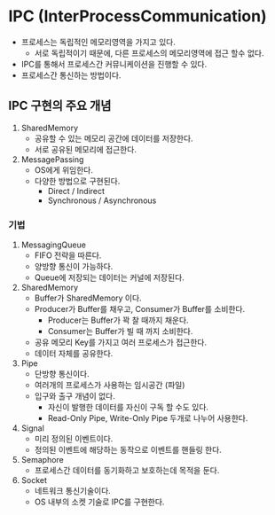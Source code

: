 # IPC (InterProcessCommunication)
- 프로세스는 독립적인 메모리영역을 가지고 있다.
  - 서로 독립적이기 때문에, 다른 프로세스의 메모리영역에 접근 할수 없다.
- IPC를 통해서 프로세스간 커뮤니케이션을 진행할 수 있다.
- 프로세스간 통신하는 방법이다.

## IPC 구현의 주요 개념
1. SharedMemory
   - 공유할 수 있는 메모리 공간에 데이터를 저장한다.
   - 서로 공유된 메모리에 접근한다.
2. MessagePassing
   - OS에게 위임한다.
   - 다양한 방법으로 구현된다.
     - Direct / Indirect
     - Synchronous / Asynchronous

### 기법
1. MessagingQueue
    - FIFO 전략을 따른다.
    - 양방향 통신이 가능하다.
    - Queue에 저장되는 데이터는 커널에 저장된다.
2. SharedMemory
   - Buffer가 SharedMemory 이다.
   - Producer가 Buffer를 채우고, Consumer가 Buffer를 소비한다.
     - Producer는 Buffer가 꽉 찰 때까지 채운다.
     - Consumer는 Buffer가 빌 때 까지 소비한다.
   - 공유 메모리 Key를 가지고 여러 프로세스가 접근한다.
   - 데이터 자체를 공유한다.
4. Pipe
    - 단방향 통신이다.
    - 여러개의 프로세스가 사용하는 임시공간 (파일)
    - 입구와 출구 개념이 없다.
      - 자신이 발행한 데이터를 자신이 구독 할 수도 있다.
      - Read-Only Pipe, Write-Only Pipe 두개로 나누어 사용한다.
5. Signal
    - 미리 정의된 이벤트이다.
    - 정의된 이벤트에 해당하는 동작으로 이벤트를 핸들링 한다.
6. Semaphore
    - 프로세스간 데이터를 동기화하고 보호하는데 목적을 둔다.
7. Socket
    - 네트워크 통신기술이다.
    - OS 내부의 소켓 기술로 IPC를 구현한다.
